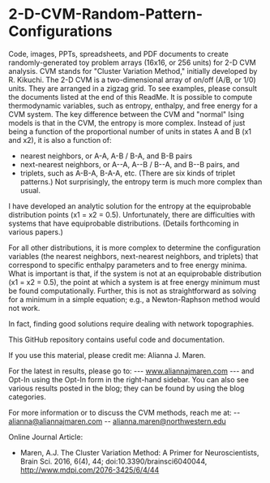 # 2-D-CVM-Random-Pattern-Configurations
Code, images, PPTs, spreadsheets, and PDF documents to create randomly-generated toy problem arrays (16x16, or 256 units) for 2-D CVM analysis. CVM stands for "Cluster Variation Method," initially developed by R. Kikuchi. 
The 2-D CVM is a two-dimensional array of on/off (A/B, or 1/0) units. They are arranged in a zigzag grid. To see examples, please consult the documents listed at the end of this ReadMe. 
It is possible to compute thermodynamic variables, such as entropy, enthalpy, and free energy for a CVM system. The key difference between the CVM and "normal" Ising models is that in the CVM, the entropy is more complex. Instead of just being a function of the proportional number of units in states A and B (x1 and x2), it is also a function of: 
- nearest neighbors, or A-A, A-B / B-A, and B-B pairs
- next-nearest neighbors, or A--A, A--B / B--A, and B--B pairs, and
- triplets, such as A-B-A, B-A-A, etc. (There are six kinds of triplet patterns.) 
Not surprisingly, the entropy term is much more complex than usual. 

I have developed an analytic solution for the entropy at the equiprobable distribution points (x1 = x2 = 0.5). Unfortunately, there are difficulties with systems that have equiprobable distributions. (Details forthcoming in various papers.) 

For all other distributions, it is more complex to determine the configuration variables (the nearest neighbors, next-nearest neighbors, and triplets) that correspond to specific enthalpy parameters and to free energy minima. What is important is that, if the system is not at an equiprobable distribution (x1 = x2 = 0.5), the point at which a system is at free energy minimum must be found computationally. Further, this is not as straightforward as solving for a minimum in a simple equation; e.g., a Newton-Raphson method would not work.

In fact, finding good solutions require dealing with network topographies. 

This GitHub repository contains useful code and documentation. 

If you use this material, please credit me: Alianna J. Maren.

For the latest in results, please go to: --- www.aliannajmaren.com --- and Opt-In using the Opt-In form in the right-hand sidebar. 
You can also see various results posted in the blog; they can be found by using the blog categories. 

For more information or to discuss the CVM methods, reach me at:
-- alianna@aliannajmaren.com
-- alianna.maren@northwestern.edu


Online Journal Article: 
- Maren, A.J. The Cluster Variation Method: A Primer for Neuroscientists, Brain Sci. 2016, 6(4), 44; doi:10.3390/brainsci6040044, http://www.mdpi.com/2076-3425/6/4/44
